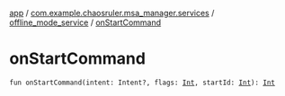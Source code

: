 [app](../../index.md) / [com.example.chaosruler.msa_manager.services](../index.md) / [offline_mode_service](index.md) / [onStartCommand](.)

# onStartCommand

`fun onStartCommand(intent: Intent?, flags: `[`Int`](https://kotlinlang.org/api/latest/jvm/stdlib/kotlin/-int/index.html)`, startId: `[`Int`](https://kotlinlang.org/api/latest/jvm/stdlib/kotlin/-int/index.html)`): `[`Int`](https://kotlinlang.org/api/latest/jvm/stdlib/kotlin/-int/index.html)
